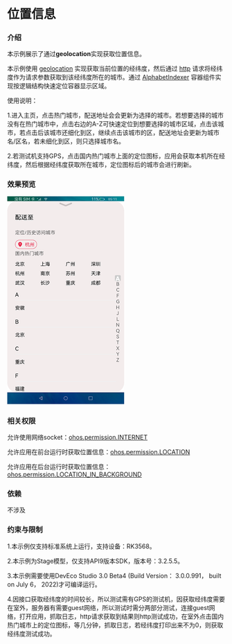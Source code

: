 # 位置信息

### 介绍

本示例展示了通过**geolocation**实现获取位置信息。

本示例使用 [geolocation](https://gitee.com/openharmony/docs/blob/master/zh-cn/application-dev/reference/apis/js-apis-geolocation.md) 实现获取当前位置的经纬度，然后通过 [http](https://gitee.com/openharmony/docs/blob/master/zh-cn/application-dev/reference/apis/js-apis-http.md) 请求将经纬度作为请求参数获取到该经纬度所在的城市。通过 [AlphabetIndexer](https://gitee.com/openharmony/docs/blob/master/zh-cn/application-dev/reference/arkui-ts/ts-container-alphabet-indexer.md) 容器组件实现按逻辑结构快速定位容器显示区域。

使用说明：

1.进入主页，点击热门城市，配送地址会会更新为选择的城市。若想要选择的城市没有在热门城市中，点击右边的A-Z可快速定位到想要选择的城市区域，点击该城市，若点击后该城市还细化到区，继续点击该城市的区，配送地址会更新为城市名/区名，若未细化到区，则只选择城市名。

2.若测试机支持GPS，点击国内热门城市上面的定位图标，应用会获取本机所在经纬度，然后根据经纬度获取所在城市，定位图标后的城市会进行刷新。


### 效果预览

![](screenshots/devices/zh/position.png)

### 相关权限

允许使用网络socket：[ohos.permission.INTERNET](https://gitee.com/openharmony/docs/blob/master/zh-cn/application-dev/security/permission-list.md)

允许应用在前台运行时获取位置信息：[ohos.permission.LOCATION](https://gitee.com/openharmony/docs/blob/master/zh-cn/application-dev/security/permission-list.md)

允许应用在后台运行时获取位置信息：[ohos.permission.LOCATION_IN_BACKGROUND](https://gitee.com/openharmony/docs/blob/master/zh-cn/application-dev/security/permission-list.md)

### 依赖

不涉及

### 约束与限制

1.本示例仅支持标准系统上运行，支持设备：RK3568。

2.本示例为Stage模型，仅支持API9版本SDK，版本号：3.2.5.5。

3.本示例需要使用DevEco Studio 3.0 Beta4 (Build Version： 3.0.0.991， built on July 6， 2022)才可编译运行。

4.因接口获取经纬度的时间较长，所以测试需有GPS的测试机，因获取经纬度需要在室外，服务器有需要guest网络，所以测试时需分两部分测试，连接guest网络，打开应用，抓取日志，http请求获取到结果则http测试成功，在室外点击国内热门城市上的定位图标，等几分钟，抓取日志，若经纬度打印出来不为0，则获取经纬度测试成功。